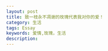 ```yaml
---
layout: post
title: 致一枝永不凋谢的玫瑰代表我对你的爱！
category: 生活
tags: Essay
keywords: 爱情,玫瑰，生活
description: 
---
```


<canvas id="c"></canvas>
<script>
	var b = document.body;
	var c = document.getElementsByTagName('canvas')[0];
	var a = c.getContext('2d');
	document.body.clientWidth; 
</script>
<script>
	// start of submission //
	with (m = Math) C = cos, S = sin, P = pow, R = random; c.width = c.height = f = 500; h = -250; function p(a, b, c) { if (c > 60) return [S(a * 7) * (13 + 5 / (.2 + P(b * 4, 4))) - S(b) * 50, b * f + 50, 625 + C(a * 7) * (13 + 5 / (.2 + P(b * 4, 4))) + b * 400, a * 1 - b / 2, a]; A = a * 2 - 1; B = b * 2 - 1; if (A * A + B * B < 1) { if (c > 37) { n = (j = c & 1) ? 6 : 4; o = .5 / (a + .01) + C(b * 125) * 3 - a * 300; w = b * h; return [o * C(n) + w * S(n) + j * 610 - 390, o * S(n) - w * C(n) + 550 - j * 350, 1180 + C(B + A) * 99 - j * 300, .4 - a * .1 + P(1 - B * B, -h * 6) * .15 - a * b * .4 + C(a + b) / 5 + P(C((o * (a + 1) + (B > 0 ? w : -w)) / 25), 30) * .1 * (1 - B * B), o / 1e3 + .7 - o * w * 3e-6] } if (c > 32) { c = c * 1.16 - .15; o = a * 45 - 20; w = b * b * h; z = o * S(c) + w * C(c) + 620; return [o * C(c) - w * S(c), 28 + C(B * .5) * 99 - b * b * b * 60 - z / 2 - h, z, (b * b * .3 + P((1 - (A * A)), 7) * .15 + .3) * b, b * .7] } o = A * (2 - b) * (80 - c * 2); w = 99 - C(A) * 120 - C(b) * (-h - c * 4.9) + C(P(1 - b, 7)) * 50 + c * 2; z = o * S(c) + w * C(c) + 700; return [o * C(c) - w * S(c), B * 99 - C(P(b, 7)) * 50 - c / 3 - z / 1.35 + 450, z, (1 - b / 1.2) * .9 + a * .1, P((1 - b), 20) / 4 + .05] } } setInterval('for(i=0;i<1e4;i++)if(s=p(R(),R(),i%46/.74)){z=s[2];x=~~(s[0]*f/z-h);y=~~(s[1]*f/z-h);if(!m[q=y*f+x]|m[q]>z)m[q]=z,a.fillStyle="rgb("+~(s[3]*h)+","+~(s[4]*h)+","+~(s[3]*s[3]*-80)+")",a.fillRect(x,y,1,1)}', 0)
	// end of submission //
</script>